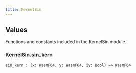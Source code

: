 ```yaml
---
title: KernelSin
---
```


## Values

Functions and constants included in the KernelSin module.

### KernelSin.**sin_kern**

```grain
sin_kern : (x: WasmF64, y: WasmF64, iy: Bool) => WasmF64
```

